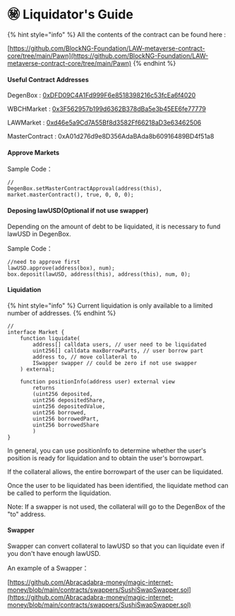 # ㊙ Liquidator's Guide

{% hint style="info" %}
All the contents of the contract can be found here :&#x20;

[https://github.com/BlockNG-Foundation/LAW-metaverse-contract-core/tree/main/Pawn](https://github.com/BlockNG-Foundation/LAW-metaverse-contract-core/tree/main/Pawn)
{% endhint %}

#### Useful Contract Addresses

DegenBox : [0xDFD09C4A1Fd999F6e8518398216c53fcEa6f4020](https://www.smartscan.cash/address/0xDFD09C4A1Fd999F6e8518398216c53fcEa6f4020)

WBCHMarket : [0x3F562957b199d6362B378dBa5e3b45EE6fe77779](https://www.smartscan.cash/address/0x3F562957b199d6362B378dBa5e3b45EE6fe77779)

LAWMarket : [0xd46e5a9Cd7A55Bf8d3582Ff66218aD3e63462506](https://www.smartscan.cash/address/0xd46e5a9Cd7A55Bf8d3582Ff66218aD3e63462506)

MasterContract : 0xA01d276d9e8D356AdaBAda8b60916489BD4f51a8



#### Approve Markets

Sample Code：

```
//
DegenBox.setMasterContractApproval(address(this), market.masterContract(), true, 0, 0, 0);

```

#### Deposing lawUSD(Optional if not use swapper)

Depending on the amount of debt to be liquidated, it is necessary to fund lawUSD in DegenBox.

Sample Code：

```
//need to approve first
lawUSD.approve(address(box), num);
box.deposit(lawUSD, address(this), address(this), num, 0);
```



#### Liquidation

{% hint style="info" %}
Current liquidation is only available to a limited number of addresses.
{% endhint %}

```
//
interface Market {
    function liquidate(
        address[] calldata users, // user need to be liquidated
        uint256[] calldata maxBorrowParts, // user borrow part
        address to, // move collateral to
        ISwapper swapper // could be zero if not use swapper
    ) external;
    
    function positionInfo(address user) external view
        returns 
        (uint256 deposited, 
        uint256 depositedShare, 
        uint256 depositedValue, 
        uint256 borrowed, 
        uint256 borrowedPart, 
        uint256 borrowedShare
        )
}
```

In general, you can use positionInfo to determine whether the user's position is ready for liquidation and to obtain the user's borrowpart.

If the collateral allows, the entire borrowpart of the user can be liquidated.

Once the user to be liquidated has been identified, the liquidate method can be called to perform the liquidation.

Note: If a swapper is not used, the collateral will go to the DegenBox of the "to" address.

#### Swapper

Swapper can convert collateral to lawUSD so that you can liquidate even if you don't have enough lawUSD.

An example of a Swapper：

[https://github.com/Abracadabra-money/magic-internet-money/blob/main/contracts/swappers/SushiSwapSwapper.sol](https://github.com/Abracadabra-money/magic-internet-money/blob/main/contracts/swappers/SushiSwapSwapper.sol)
